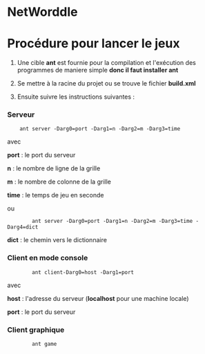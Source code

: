 # NetWorddle 


Procédure pour lancer le jeux
====
1.    Une cible __ant__ est fournie pour la compilation et l'exécution des programmes de maniere simple
**donc il faut installer ant**

2.  Se mettre  à la racine du projet ou se trouve le fichier __build.xml__ 

3.   Ensuite suivre les instructions suivantes :
### Serveur

        ant server -Darg0=port -Darg1=n -Darg2=m -Darg3=time
avec

__port__ : le port du serveur 

__n__ : le nombre de ligne de la grille

__m__ : le nombre de colonne de la grille

__time__ : le temps de jeu en seconde


ou 

            ant server -Darg0=port -Darg1=n -Darg2=m -Darg3=time -Darg4=dict


__dict__ : le chemin vers le dictionnaire 

### Client en mode console
            ant client-Darg0=host -Darg1=port 
       
avec 

__host__ : l'adresse du serveur (**localhost** pour une machine locale)

__port__ : le port du serveur 

### Client graphique

            ant game
            
            
            